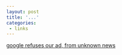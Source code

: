 ```yaml
---
layout: post
title: '...'
categories:
 - links
---
```


<a href="http://www.unknownnews.net/google.html">google refuses our ad, from unknown news</a>

